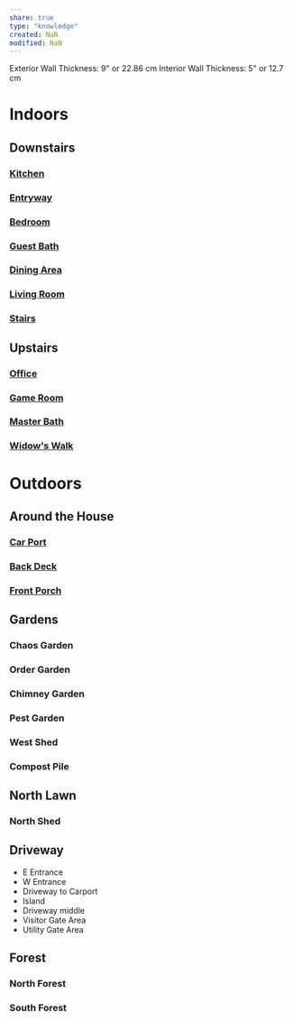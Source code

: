```yaml
---
share: true
type: "knowledge"
created: NaN 
modified: NaN
---
```

 

Exterior Wall Thickness: 9" or 22.86 cm
Interior Wall Thickness: 5" or 12.7 cm

# Indoors
## Downstairs
### [Kitchen](./Kitchen.md)
### [Entryway](./Entryway.md)
### [Bedroom](./Bedroom.md)
### [Guest Bath](./Guest%20Bath.md)
### [Dining Area](./Dining%20Area.md)
### [Living Room](./Living%20Room.md)
### [Stairs](./Stairs.md)
## Upstairs
### [Office](./Office.md)
### [Game Room](./Game%20Room.md)
### [Master Bath](./Master%20Bath.md)
### [Widow's Walk](./Widow's%20Walk.md)

# Outdoors
## Around the House
### [Car Port](./Car%20Port.md)
### [Back Deck](./Back%20Deck.md)
### [Front Porch](./Front%20Porch.md)

## Gardens
### Chaos Garden
### Order Garden
### Chimney Garden
### Pest Garden
### West Shed
### Compost Pile
## North Lawn
### North Shed
## Driveway
- E Entrance
- W Entrance
- Driveway to Carport
- Island
- Driveway middle
- Visitor Gate Area
- Utility Gate Area
## Forest
### North Forest
### South Forest
